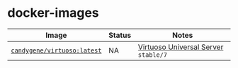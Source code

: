 # docker-images

| Image | Status | Notes |
| ---   | ---    | ---   |
| [`candygene/virtuoso:latest`](https://github.com/candygene/docker-images/pkgs/container/virtuoso) | NA | [Virtuoso Universal Server](https://github.com/openlink/virtuoso-opensource) `stable/7` |

